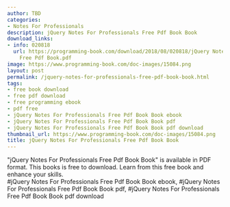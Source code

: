 ```yaml
---
author: TBD
categories:
- Notes For Professionals
description: jQuery Notes For Professionals Free Pdf Book Book
download_links:
- info: 020818
  url: https://programming-book.com/download/2018/08/020818/jQuery Notes For Professionals
    Free Pdf Book.pdf
image: https://www.programming-book.com/doc-images/15084.png
layout: post
permalink: /jquery-notes-for-professionals-free-pdf-book-book.html
tags:
- free book download
- free pdf download
- free programming ebook
- pdf free
- jQuery Notes For Professionals Free Pdf Book Book ebook
- jQuery Notes For Professionals Free Pdf Book Book pdf
- jQuery Notes For Professionals Free Pdf Book Book pdf download
thumbnail_url: https://www.programming-book.com/doc-images/15084.png
title: jQuery Notes For Professionals Free Pdf Book Book
---
```


 
<div class="item-desc text-justify">
  "jQuery Notes For Professionals Free Pdf Book Book" is available in PDF format. This books is free to download. Learn from this free book and enhance your skills.
  <br>
  #jQuery Notes For Professionals Free Pdf Book Book ebook, #jQuery Notes For Professionals Free Pdf Book Book pdf, #jQuery Notes For Professionals Free Pdf Book Book pdf download
</div>